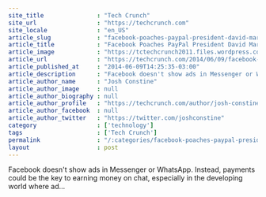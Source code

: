 ```yaml
---
site_title               : "Tech Crunch"
site_url                 : "https://techcrunch.com"
site_locale              : "en_US"
article_slug             : "facebook-poaches-paypal-president-david-marcus-to-run-messenger-maybe-monetize-it-with-payments"
article_title            : "Facebook Poaches PayPal President David Marcus To Run Messenger, Maybe Monetize It With Payments"
article_image            : "https://tctechcrunch2011.files.wordpress.com/2014/06/forex_money_for_exchange_in_currency_bank___flickr_-_photo_sharing_.png?w=717&h=400&crop=1"
article_url              : "https://techcrunch.com/2014/06/09/facebook-poaches-paypal-president-david-marcus-to-run-messenger-maybe-monetize-it-with-payments/"
article_published_at     : "2014-06-09T14:25:35-03:00"
article_description      : "Facebook doesn't show ads in Messenger or WhatsApp. Instead, payments could be the key to earning money on chat, especially in the developing world where ad..."
article_author_name      : "Josh Constine"
article_author_image     : null
article_author_biography : null
article_author_profile   : "https://techcrunch.com/author/josh-constine/"
article_author_facebook  : null
article_author_twitter   : "https://twitter.com/joshconstine"
category                 : ['technology']
tags                     : ['Tech Crunch']
permalink                : "/:categories/facebook-poaches-paypal-president-david-marcus-to-run-messenger-maybe-monetize-it-with-payments/"
layout                   : post
---
```


Facebook doesn't show ads in Messenger or WhatsApp. Instead, payments could be the key to earning money on chat, especially in the developing world where ad...
